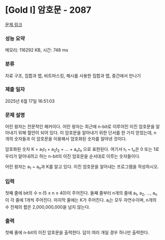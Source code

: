 # [Gold I] 암호문 - 2087 

[문제 링크](https://www.acmicpc.net/problem/2087) 

### 성능 요약

메모리: 116292 KB, 시간: 748 ms

### 분류

자료 구조, 집합과 맵, 비트마스킹, 해시를 사용한 집합과 맵, 중간에서 만나기

### 제출 일자

2025년 6월 17일 16:51:03

### 문제 설명

<p>어린 왕자는 전문적인 해커이다. 어린 왕자는 최근에 n-bit로 이루어진 이진 암호문을 알아내기 위해 혈안이 되어 있다. 이 암호문을 알아내기 위한 단서를 한 가지 얻었는데, n개의 숫자들과 이 암호문을 이용해서 암호화된 숫자를 알아낸 것이다.</p>

<p>암호화된 숫자 K = a<sub>1</sub>t<sub>1</sub> + a<sub>2</sub>t<sub>2</sub> + ... + a<sub>n</sub>t<sub>n</sub> 으로 표현된다. 여기서 t<sub>1</sub> ~ t<sub>n</sub>은 0 또는 1로 우리가 알아내려고 하는 n-bit의 이진 암호문을 순서대로 이루는 숫자들이다.</p>

<p>어린 왕자는 a<sub>1</sub> ~ a<sub>n</sub>과 K를 알고 있다. 이진 암호문을 알아내는 프로그램을 작성하시오.</p>

### 입력 

 <p>첫째 줄에 bit의 수 n (5 ≤ n ≤ 40)이 주어진다. 둘째 줄부터 n개의 줄에 a<sub>1</sub>, a<sub>2</sub>, ..., a<sub>n</sub>이 각 줄에 1개씩 주어진다. 마지막 줄에는 K가 주어진다. a<sub>i</sub>는 모두 자연수이며, n개의 수 전체의 합은 2,000,000,000을 넘지 않는다.</p>

### 출력 

 <p>첫째 줄에 n-bit의 이진 암호문을 출력한다. 답이 여러 개일 경우 하나만 출력한다.</p>

